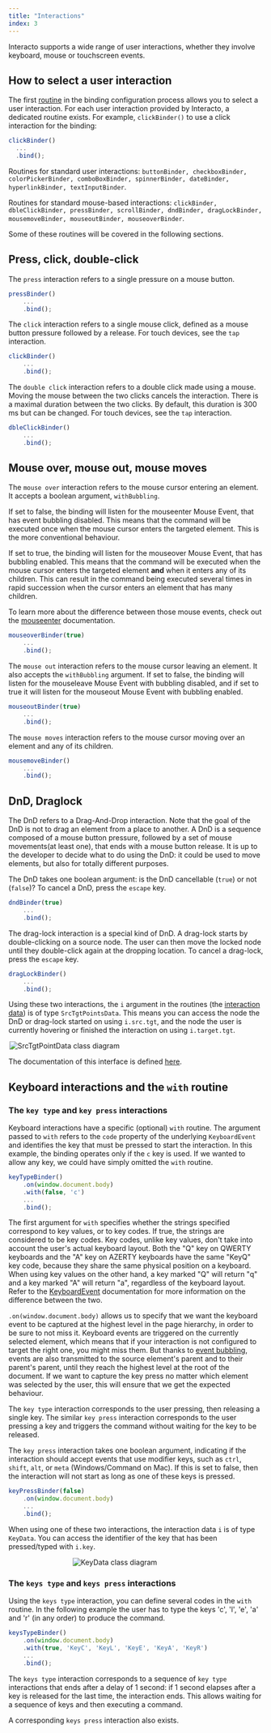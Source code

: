 ```yaml
---
title: "Interactions"
index: 3
---
```


Interacto supports a wide range of user interactions, whether they involve keyboard, mouse or touchscreen events.

## How to select a user interaction

The first [routine](./routines) in the binding configuration process allows you to select a user interaction.
For each user interaction provided by Interacto, a dedicated routine exists.
For example, `clickBinder()` to use a click interaction for the binding:

```ts
clickBinder()
  ...
  .bind();
```

Routines for standard user interactions:
`buttonBinder, checkboxBinder, colorPickerBinder, comboBoxBinder, spinnerBinder, dateBinder,
hyperlinkBinder, textInputBinder`.

Routines for standard mouse-based interactions:
`clickBinder, dbleClickBinder, pressBinder, scrollBinder, dndBinder, dragLockBinder,
mousemoveBinder, mouseoutBinder, mouseoverBinder`.

Some of these routines will be covered in the following sections.

## Press, click, double-click

The `press` interaction refers to a single pressure on a mouse button.

```ts
pressBinder()
    ...
    .bind();
```

The `click` interaction refers to a single mouse click, defined as a mouse button pressure followed by a release.
For touch devices, see the `tap` interaction.

```ts
clickBinder()
    ...
    .bind();
```

The `double click` interaction refers to a double click made using a mouse.
Moving the mouse between the two clicks cancels the interaction.
There is a maximal duration between the two clicks. By default, this duration is 300 ms but can be changed.
For touch devices, see the `tap` interaction.

```ts
dbleClickBinder()
    ...
    .bind();
```

## Mouse over, mouse out, mouse moves

The `mouse over` interaction refers to the mouse cursor entering an element.
It accepts a boolean argument, `withBubbling`.

If set to false, the binding will listen for the mouseenter Mouse Event, that has event bubbling disabled.
This means that the command will be executed once when the mouse cursor enters the targeted element.
This is the more conventional behaviour.

If set to true, the binding will listen for the mouseover Mouse Event, that has bubbling enabled.
This means that the command will be executed when the mouse cursor enters the targeted element **and** when it enters any of its children.
This can result in the command being executed several times in rapid succession when the cursor enters an element that has many children.

To learn more about the difference between those mouse events, check out the 
[mouseenter](https://developer.mozilla.org/fr/docs/Web/API/Element/mouseenter_event) documentation.


```ts
mouseoverBinder(true)
    ...
    .bind();
```

The `mouse out` interaction refers to the mouse cursor leaving an element.
It also accepts the `withBubbling` argument.
If set to false, the binding will listen for the mouseleave Mouse Event with bubbling disabled, and
if set to true it will listen for the mouseout Mouse Event with bubbling enabled.

```ts
mouseoutBinder(true)
    ...
    .bind();
```

The `mouse moves` interaction refers to the mouse cursor moving over an element and any of its children.

```ts
mousemoveBinder()
    ...
    .bind();
```

## DnD, Draglock

The DnD refers to a Drag-And-Drop interaction.
Note that the goal of the DnD is not to drag an element from a place to another.
A DnD is a sequence composed of a mouse button pressure, followed by a set of mouse movements(at least one),
that ends with a mouse button release.
It is up to the developer to decide what to do using the DnD: it could be used to move elements,
but also for totally different purposes.

The DnD takes one boolean argument: is the DnD cancellable (`true`) or not (`false`)? To cancel a DnD, press the `escape` key.

```ts
dndBinder(true)
    ...
    .bind();
```

The drag-lock interaction is a special kind of DnD.
A drag-lock starts by double-clicking on a source node.
The user can then move the locked node until they double-click again at the dropping location.
To cancel a drag-lock, press the `escape` key.

```ts
dragLockBinder()
    ...
    .bind();
```

Using these two interactions, the `i` argument in the routines 
(the [interaction data](./routines#what-are-i-and-c-in-binding-routines)) is of type `SrcTgtPointsData`.
This means you can access the node the DnD or drag-lock started on using `i.src.tgt`, and the node the user is
currently hovering or finished the interaction on using `i.target.tgt`.

<div style="width: 500px; margin-left: auto; margin-right: auto">
    <img src="srctgtpointdata2.png" alt="SrcTgtPointData class diagram"/>
</div>

The documentation of this interface is defined [here](https://interacto.github.io/ts-docs/interfaces/srctgtpointsdata.html).

## Keyboard interactions and the `with` routine

### The `key type` and `key press` interactions

Keyboard interactions have a specific (optional) `with` routine. The argument passed to `with` refers to the `code`
property of the underlying `KeyboardEvent` and identifies the key that must be pressed to start the interaction.
In this example, the binding operates only if the `c` key is used. If we wanted to allow any key, we could have
simply omitted the `with` routine.

```ts
keyTypeBinder()
    .on(window.document.body)
    .with(false, 'c')
    ...
    .bind();
```

The first argument for `with` specifies whether the strings specified correspond to key values, or to key codes.
If true, the strings are considered to be key codes.
Key codes, unlike key values, don't take into account the user's actual keyboard layout. Both the "Q" key on QWERTY
keyboards and the "A" key on AZERTY keyboards have the same "KeyQ" key code, because they share the same physical position
on a keyboard. When using key values on the other hand, a key marked "Q" will return "q" and a key marked "A" will return "a",
regardless of the keyboard layout. Refer to the [KeyboardEvent](https://developer.mozilla.org/en-US/docs/Web/API/KeyboardEvent) 
documentation for more information on the difference between the two.

`.on(window.document.body)` allows us to specify that we want the keyboard event to be captured at the highest level
in the page hierarchy, in order to be sure to not miss it. Keyboard events are triggered on the currently selected element,
which means that if your interaction is not configured to target the right one, you might miss them.
But thanks to [event bubbling](https://developer.mozilla.org/fr/docs/Learn/JavaScript/Building_blocks/Events#Event_bubbling_and_capture), 
events are also transmitted to the source element's parent and to their parent's parent, until they reach the highest level at the root
of the document. If we want to capture the key press no matter which element was selected by the user,
this will ensure that we get the expected behaviour.

The `key type` interaction corresponds to the user pressing, then releasing a single key. The similar `key press` interaction
corresponds to the user pressing a key and triggers the command without waiting for the key to be released.

The `key press` interaction takes one boolean argument, indicating if the interaction should accept
events that use modifier keys, such as `ctrl`, `shift`, `alt`, or `meta` (Windows/Command on Mac).
If this is set to false, then the interaction will not start as long as one of these keys is pressed.

```ts
keyPressBinder(false)
    .on(window.document.body)
    ...
    .bind();
```

When using one of these two interactions, the  interaction data `i` is of type `KeyData`.
You can access the identifier of the key that has been pressed/typed with `i.key`.

<div style="width: 250px; margin-left: auto; margin-right: auto">
    <img src="diagram_keyData.png" alt="KeyData class diagram"/>
</div>

### The `keys type` and `keys press` interactions

Using the `keys type` interaction, you can define several codes in the `with` routine.
In the following example the user has to type the keys 'c', 'l', 'e', 'a' and 'r'
(in any order) to produce the command.

```ts
keysTypeBinder()
    .on(window.document.body)
    .with(true, 'KeyC', 'KeyL', 'KeyE', 'KeyA', 'KeyR')
    ...
    .bind();
```

The `keys type` interaction corresponds to a sequence of `key type` interactions that ends after a delay of 1 second:
if 1 second elapses after a key is released for the last time, the interaction ends. 
This allows waiting for a sequence of keys and then executing a command.

A corresponding `keys press` interaction also exists.

